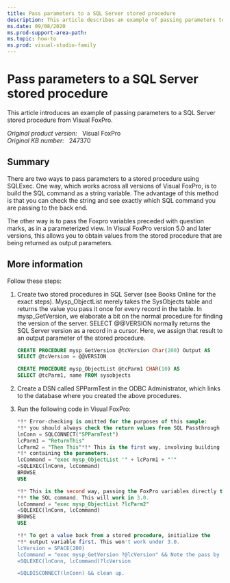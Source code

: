 ```yaml
---
title: Pass parameters to a SQL Server stored procedure
description: This article describes an example of passing parameters to a SQL Server stored procedure from Visual FoxPro.
ms.date: 09/08/2020
ms.prod-support-area-path: 
ms.topic: how-to
ms.prod: visual-studio-family
---
```

# Pass parameters to a SQL Server stored procedure

This article introduces an example of passing parameters to a SQL Server stored procedure from Visual FoxPro.

_Original product version:_ &nbsp; Visual FoxPro  
_Original KB number:_ &nbsp; 247370

## Summary

There are two ways to pass parameters to a stored procedure using SQLExec. One way, which works across all versions of Visual FoxPro, is to build the SQL command as a string variable. The advantage of this method is that you can check the string and see exactly which SQL command you are passing to the back end.

The other way is to pass the Foxpro variables preceded with question marks, as in a parameterized view. In Visual FoxPro version 5.0 and later versions, this allows you to obtain values from the stored procedure that are being returned as output parameters.

## More information

Follow these steps:

1. Create two stored procedures in SQL Server (see Books Online for the exact steps). Mysp_ObjectList merely takes the SysObjects table and returns the value you pass it once for every record in the table. In mysp_GetVersion, we elaborate a bit on the normal procedure for finding the version of the server. SELECT @@VERSION normally returns the SQL Server version as a record in a cursor. Here, we assign that result to an output parameter of the stored procedure.

    ```sql
    CREATE PROCEDURE mysp_GetVersion @tcVersion Char(200) Output AS 
    SELECT @tcVersion = @@VERSION
    ```

    ```sql
    CREATE PROCEDURE mysp_ObjectList @tcParm1 CHAR(10) AS
    SELECT @tcParm1, name FROM sysobjects
    ```

2. Create a DSN called SPParmTest in the ODBC Administrator, which links to the database where you created the above procedures.
3. Run the following code in Visual FoxPro:

    ```sql
    *!* Error-checking is omitted for the purposes of this sample:
    *!* you should always check the return values from SQL Passthrough calls.
    lnConn = SQLCONNECT("SPParmTest")
    lcParm1 = "ReturnThis"
    lcParm2 = "Then This"*!* This is the first way, involving building a string 
    *!* containing the parameters.
    lcCommand = "exec mysp_ObjectList '" + lcParm1 + "'"
    =SQLEXEC(lnConn, lcCommand)
    BROWSE
    USE

    *!* This is the second way, passing the FoxPro variables directly to 
    *!* the SQL command. This will work in 3.0.
    lcCommand = "exec mysp_ObjectList ?lcParm2"
    =SQLEXEC(lnConn, lcCommand)
    BROWSE
    USE

    *!* To get a value back from a stored procedure, initialize the
    *!* output variable first. This won't work under 3.0.
    lcVersion = SPACE(200)
    lcCommand = "exec mysp_GetVersion ?@lcVersion" && Note the pass by reference.
    =SQLEXEC(lnConn, lcCommand)?lcVersion 

    =SQLDISCONNECT(lnConn) && clean up.
    ```
